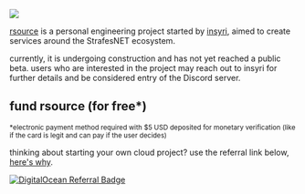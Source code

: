 ![](https://media.discordapp.net/attachments/1072653969324777582/1072654860987662456/rsource_banner_thin.png)

[rsource](https://rsource.community/) is a personal engineering project started by [insyri](https://github.com/insyri), aimed to create services around the StrafesNET ecosystem.

currently, it is undergoing construction and has not yet reached a public beta. users who are interested in the project may reach out to insyri for further details and be considered entry of the Discord server.

## fund rsource (for free*)
<sub>*electronic payment method required with $5 USD deposited for monetary verification (like if the card is legit and can pay if the user decides)</sub>

thinking about starting your own cloud project? use the referral link below, [here's why](https://docs.digitalocean.com/products/accounts/referrals/).

[![DigitalOcean Referral Badge](https://web-platforms.sfo2.cdn.digitaloceanspaces.com/WWW/Badge%201.svg)](https://www.digitalocean.com/?refcode=02e293f3a59e&utm_campaign=Referral_Invite&utm_medium=Referral_Program&utm_source=badge)

